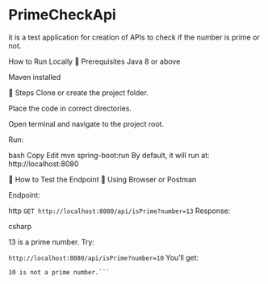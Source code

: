 # PrimeCheckApi
it is a test application for creation of APIs to check if the number is prime or not.

How to Run Locally
🔧 Prerequisites
Java 8 or above

Maven installed

🚀 Steps
Clone or create the project folder.

Place the code in correct directories.

Open terminal and navigate to the project root.

Run:

bash
Copy
Edit
mvn spring-boot:run
By default, it will run at: http://localhost:8080

🧪 How to Test the Endpoint
📱 Using Browser or Postman

Endpoint:

http
`GET http://localhost:8080/api/isPrime?number=13`
Response:

csharp

13 is a prime number.
Try:


``http://localhost:8080/api/isPrime?number=10``
You’ll get:

```
10 is not a prime number.```

